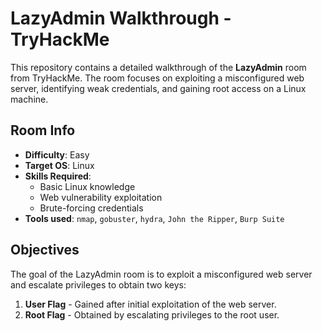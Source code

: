 # LazyAdmin Walkthrough - TryHackMe

This repository contains a detailed walkthrough of the **LazyAdmin** room from TryHackMe. The room focuses on exploiting a misconfigured web server, identifying weak credentials, and gaining root access on a Linux machine.

## Room Info

- **Difficulty**: Easy
- **Target OS**: Linux
- **Skills Required**:
  - Basic Linux knowledge
  - Web vulnerability exploitation
  - Brute-forcing credentials
- **Tools used**: `nmap`, `gobuster`, `hydra`, `John the Ripper`, `Burp Suite`

## Objectives

The goal of the LazyAdmin room is to exploit a misconfigured web server and escalate privileges to obtain two keys:

1. **User Flag** - Gained after initial exploitation of the web server.
2. **Root Flag** - Obtained by escalating privileges to the root user.

